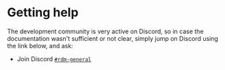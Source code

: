 # Getting help

The development community is very active on Discord, so in case the documentation
wasn't sufficient or not clear, simply jump on Discord using the link below,
and ask:

- Join Discord [``#rdm-general``](https://discord.gg/8qatqBC)
